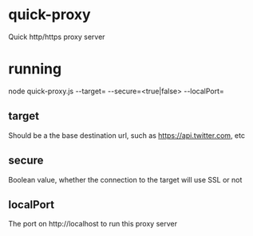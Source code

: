 # quick-proxy
Quick http/https proxy server

# running
node quick-proxy.js --target=<target-url> --secure=<true|false> --localPort=<localPort>

## target

Should be a the base destination url, such as https://api.twitter.com, etc

## secure

Boolean value, whether the connection to the target will use SSL or not

## localPort

The port on http://localhost to run this proxy server
